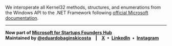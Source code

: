 We interoperate all Kernel32 methods, structures, and enumerations from the Windows API to the .NET Framework following [official Microsoft documentation](https://learn.microsoft.com/en-us/windows/console/console-reference).

---

**Now part of [Microsoft for Startups Founders Hub](https://www.microsoft.com/en-us/startups)**   
**Maintained by [@eduardobaginskicosta](https://github.com/eduardobaginskicosta) | [X](https://twitter.com/eduardobcosta7/) • [LinkedIn](https://linkedin.com/in/eduardobaginskicosta/) • [Instagram](https://instagram.com/eduardobcosta7/)**
